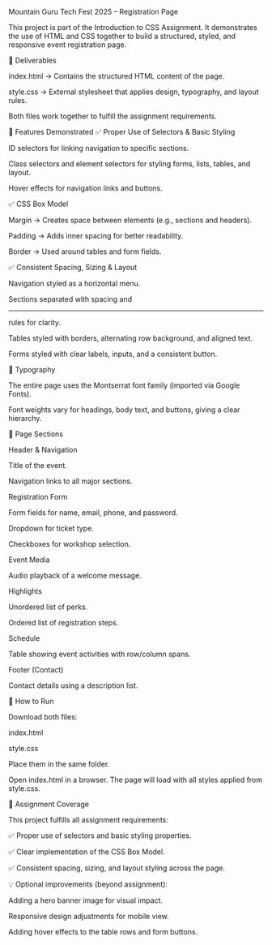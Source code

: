 Mountain Guru Tech Fest 2025 – Registration Page

This project is part of the Introduction to CSS Assignment.
It demonstrates the use of HTML and CSS together to build a structured, styled, and responsive event registration page.

📂 Deliverables

index.html → Contains the structured HTML content of the page.

style.css → External stylesheet that applies design, typography, and layout rules.

Both files work together to fulfill the assignment requirements.

📝 Features Demonstrated
✅ Proper Use of Selectors & Basic Styling

ID selectors for linking navigation to specific sections.

Class selectors and element selectors for styling forms, lists, tables, and layout.

Hover effects for navigation links and buttons.

✅ CSS Box Model

Margin → Creates space between elements (e.g., sections and headers).

Padding → Adds inner spacing for better readability.

Border → Used around tables and form fields.

✅ Consistent Spacing, Sizing & Layout

Navigation styled as a horizontal menu.

Sections separated with spacing and <hr> rules for clarity.

Tables styled with borders, alternating row background, and aligned text.

Forms styled with clear labels, inputs, and a consistent button.

🎨 Typography

The entire page uses the Montserrat font family (imported via Google Fonts).

Font weights vary for headings, body text, and buttons, giving a clear hierarchy.

📑 Page Sections

Header & Navigation

Title of the event.

Navigation links to all major sections.

Registration Form

Form fields for name, email, phone, and password.

Dropdown for ticket type.

Checkboxes for workshop selection.

Event Media

Audio playback of a welcome message.

Highlights

Unordered list of perks.

Ordered list of registration steps.

Schedule

Table showing event activities with row/column spans.

Footer (Contact)

Contact details using a description list.

🚀 How to Run

Download both files:

index.html

style.css

Place them in the same folder.

Open index.html in a browser.
The page will load with all styles applied from style.css.

📌 Assignment Coverage

This project fulfills all assignment requirements:

✅ Proper use of selectors and basic styling properties.

✅ Clear implementation of the CSS Box Model.

✅ Consistent spacing, sizing, and layout styling across the page.

💡 Optional improvements (beyond assignment):

Adding a hero banner image for visual impact.

Responsive design adjustments for mobile view.

Adding hover effects to the table rows and form buttons.
